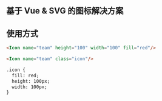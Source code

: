 ## 基于 Vue & SVG 的图标解决方案

## 使用方式

```html
<Icon name="team" height="100" width="100" fill="red"/>

<Icon name="team" class="icon"/>

.icon {
  fill: red;
  height: 100px;
  width: 100px;
}
```